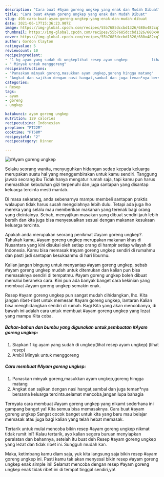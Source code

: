 ```yaml
---
description: "Cara buat #Ayam goreng ungkep yang enak dan Mudah Dibuat"
title: "Cara buat #Ayam goreng ungkep yang enak dan Mudah Dibuat"
slug: 498-cara-buat-ayam-goreng-ungkep-yang-enak-dan-mudah-dibuat
date: 2021-06-17T15:36:23.907Z
image: https://img-global.cpcdn.com/recipes/55b7685dccbd1326/680x482cq70/ayam-goreng-ungkep-foto-resep-utama.jpg
thumbnail: https://img-global.cpcdn.com/recipes/55b7685dccbd1326/680x482cq70/ayam-goreng-ungkep-foto-resep-utama.jpg
cover: https://img-global.cpcdn.com/recipes/55b7685dccbd1326/680x482cq70/ayam-goreng-ungkep-foto-resep-utama.jpg
author: Gordon Clayton
ratingvalue: 5
reviewcount: 10
recipeingredient:
- "1 kg ayam yang sudah di ungkeplihat resep ayam ungkep           lihat resep"
- " Minyak untuk menggoreng"
recipeinstructions:
- "Panaskan minyak goreng,masukkan ayam ungkep,goreng hingga matang"
- "Angkat dan sajikan dengan nasi hangat,sambal dan juga teman²nya bersama keluarga tercinta.selamat mencoba,jangan lupa bahagia"
categories:
- Resep
tags:
- ayam
- goreng
- ungkep

katakunci: ayam goreng ungkep 
nutrition: 129 calories
recipecuisine: Indonesian
preptime: "PT22M"
cooktime: "PT58M"
recipeyield: "2"
recipecategory: Dinner

---
```



![#Ayam goreng ungkep](https://img-global.cpcdn.com/recipes/55b7685dccbd1326/680x482cq70/ayam-goreng-ungkep-foto-resep-utama.jpg)

Selaku seorang wanita, menyuguhkan hidangan sedap kepada keluarga merupakan suatu hal yang menggembirakan untuk kamu sendiri. Tanggung jawab seorang ibu Tidak hanya mengatur rumah saja, tapi kamu pun harus memastikan kebutuhan gizi terpenuhi dan juga santapan yang disantap keluarga tercinta mesti mantab.

Di masa  sekarang, anda sebenarnya mampu membeli santapan praktis walaupun tidak harus susah mengolahnya lebih dulu. Tetapi ada juga lho mereka yang selalu mau memberikan makanan yang terenak bagi orang yang dicintainya. Sebab, menyajikan masakan yang dibuat sendiri jauh lebih bersih dan kita juga bisa menyesuaikan sesuai dengan makanan kesukaan keluarga tercinta. 



Apakah anda merupakan seorang penikmat #ayam goreng ungkep?. Tahukah kamu, #ayam goreng ungkep merupakan makanan khas di Nusantara yang kini disukai oleh setiap orang di hampir setiap wilayah di Indonesia. Kamu bisa memasak #ayam goreng ungkep sendiri di rumahmu dan pasti jadi santapan kesukaanmu di hari liburmu.

Kalian jangan bingung untuk menyantap #ayam goreng ungkep, sebab #ayam goreng ungkep mudah untuk ditemukan dan kalian pun bisa memasaknya sendiri di tempatmu. #ayam goreng ungkep boleh dibuat memalui beraneka cara. Kini pun ada banyak banget cara kekinian yang membuat #ayam goreng ungkep semakin enak.

Resep #ayam goreng ungkep pun sangat mudah dihidangkan, lho. Kita jangan ribet-ribet untuk memesan #ayam goreng ungkep, lantaran Kalian bisa menghidangkan sendiri di rumah. Bagi Kita yang akan mencobanya, di bawah ini adalah cara untuk membuat #ayam goreng ungkep yang lezat yang mampu Kita coba.

<!--inarticleads1-->

##### Bahan-bahan dan bumbu yang digunakan untuk pembuatan #Ayam goreng ungkep:

1. Siapkan 1 kg ayam yang sudah di ungkep(lihat resep ayam ungkep)           (lihat resep)
1. Ambil  Minyak untuk menggoreng




<!--inarticleads2-->

##### Cara membuat #Ayam goreng ungkep:

1. Panaskan minyak goreng,masukkan ayam ungkep,goreng hingga matang
1. Angkat dan sajikan dengan nasi hangat,sambal dan juga teman²nya bersama keluarga tercinta.selamat mencoba,jangan lupa bahagia




Ternyata cara membuat #ayam goreng ungkep yang nikamt sederhana ini gampang banget ya! Kita semua bisa memasaknya. Cara buat #ayam goreng ungkep Sangat cocok banget untuk kita yang baru mau belajar memasak atau juga bagi kalian yang telah hebat memasak.

Tertarik untuk mulai mencoba bikin resep #ayam goreng ungkep nikmat tidak rumit ini? Kalau tertarik, ayo kalian segera buruan menyiapkan peralatan dan bahannya, setelah itu buat deh Resep #ayam goreng ungkep yang lezat dan tidak ribet ini. Sungguh mudah kan. 

Maka, ketimbang kamu diam saja, yuk kita langsung saja bikin resep #ayam goreng ungkep ini. Pasti kamu tak akan menyesal bikin resep #ayam goreng ungkep enak simple ini! Selamat mencoba dengan resep #ayam goreng ungkep enak tidak ribet ini di tempat tinggal sendiri,ya!.

